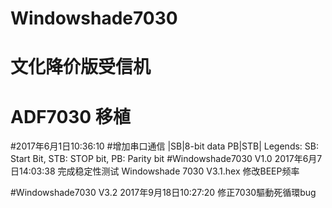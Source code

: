 # Windowshade7030
# 文化降价版受信机
# ADF7030 移植
#2017年6月1日10:36:10
#增加串口通信  |SB|8-bit data PB|STB| Legends: SB: Start Bit, STB: STOP bit, PB: Parity bit
#Windowshade7030 V1.0 2017年6月7日14:03:38 完成稳定性测试
Windowshade 7030 V3.1.hex 修改BEEP频率

#Windowshade7030 V3.2 2017年9月18日10:27:20
修正7030驅動死循環bug
